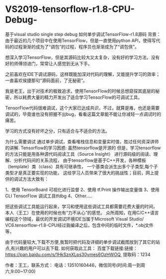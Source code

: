 # VS2019-tensorflow-r1.8-CPU-Debug-
基于visual studio single step debug 如何单步调试TensorFlow-r1.8源码
背景：
由于最近的几个项目中在使用TensorFlow，但是一直使用python API，使得写代码的过程渐渐的成为了“调包”的过程，程序员也渐渐成为了“调包侠”。

想深入学习TensorFlow，但是其源码比较大又太复杂，没有好的学习方法，没有好的师傅领进门，常常让人感觉到无从下手。

之前喜欢在IDE下调试源码，这样既能加深对代码的理解，又能提升学习的效率；一直喜欢侯捷那句“源码面前，了无秘密”。

我是老王，出于对技术的极致追求，使用TensorFlow的时候总想窥探其底层的秘密，所以耗费大量的精力开发出了适合学习TensorFlow的可调试工具。

TensorFlow代码很难调试，这个大家已达成共识，不过，就算是难，也还是需要调试的，毕竟谁也没有把握不出bug，看看这篇文章能不能让你减轻一点调试时的痛苦。

学习的方式没有好坏之分，只有适合与不适合的方法。


为什么需要调试
通过单步调试，查看堆栈信息和变量实时值，胜过任何资深讲师的讲解.
​
Tensorflow的学习困惑:
虽然tensorflow是开源的
但是，学习tensorflow的方法只能是用各种源代码阅读工具（Source Insight）
进行源码级的阅读、理解、分析代码间的关系流程，
由于tensorflow是基于C++开发，各种模板（template）类（class）具有可继承性，
一个基类会派生出多个子类型,每个子类型才是真正要实现的功能，
这给学习人员带来了很大的挑战性；目前，网上提供的调试方法大致有：

1、使用 TensorBoard 可视化进行监督
2、使用 tf.Print 操作输出变量值
3、使用CLI TensorFlow 调试工具tfdbg
4、Other…..

把这些调试工具能运行起来，学习和使用这些调试工具都需要花费大量的时间，
本人（王工）在使用的时候也有“力不从心”的感觉。
众所周知，在用C/C++语言编程这个领域，最优的开发调试环境IDE当属于Microsoft Visual Studio/ VC6.tensorflow-r1.8-CPU经过我编译之后，包含中间的临时文件，*.obj文件等，

由于代码量较大,下载不方便,我暂时把代码及详细的单步调试截图放到了其它的站点,有兴趣的用户可以去下载.
如何获取此工具：
百度下载链接:链接：https://pan.baidu.com/s/1HkSznXLps30ymes6OzHWOQ 
提取码：1234

作者：王工，联系方式：
电话：13510160446，微信同号(时间:周一到周六,9:00~17:00)
